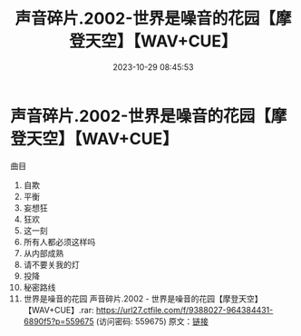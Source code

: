 ﻿---
title: 声音碎片.2002-世界是噪音的花园【摩登天空】【WAV+CUE】
date: 2023-10-29 08:45:53
categories: WAV车载音乐、镜像
tags: 华语中文
---
# 声音碎片.2002-世界是噪音的花园【摩登天空】【WAV+CUE】

曲目
1. 自欺
2. 平衡
3. 妄想狂
4. 狂欢
5. 这一刻
6. 所有人都必须这样吗
7. 从内部成熟
8. 请不要关我的灯
9. 投降
10. 秘密路线
11. 世界是噪音的花园
声音碎片.2002 - 世界是噪音的花园【摩登天空】【WAV+CUE】.rar: https://url27.ctfile.com/f/9388027-964384431-6890f5?p=559675
(访问密码: 559675)
原文：[链接](https://blog.sina.com.cn/s/blog_1647c7e76010313nx.html)